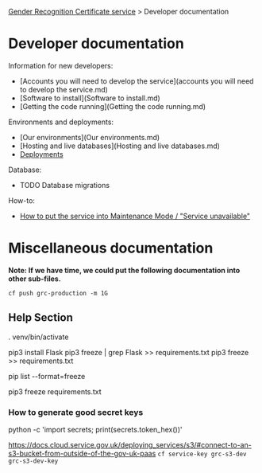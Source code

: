 
[Gender Recognition Certificate service](../README.md) > Developer documentation

# Developer documentation

Information for new developers:

* [Accounts you will need to develop the service](accounts you will need to develop the service.md)
* [Software to install](Software to install.md)
* [Getting the code running](Getting the code running.md)

Environments and deployments:
* [Our environments](Our environments.md)
* [Hosting and live databases](Hosting and live databases.md)
* [Deployments](Deployments.md)

Database:
* TODO Database migrations

How-to:
* [How to put the service into Maintenance Mode / "Service unavailable"](Maintenance_mode.md)

# Miscellaneous documentation
**Note: If we have time, we could put the following documentation into other sub-files.**

```
cf push grc-production -m 1G
```

## Help Section
. venv/bin/activate

pip3 install Flask
pip3 freeze | grep Flask >> requirements.txt
pip3 freeze >> requirements.txt

pip list --format=freeze

pip3 freeze requirements.txt


### How to generate good secret keys
python -c 'import secrets; print(secrets.token_hex())'

https://docs.cloud.service.gov.uk/deploying_services/s3/#connect-to-an-s3-bucket-from-outside-of-the-gov-uk-paas
`cf service-key grc-s3-dev grc-s3-dev-key`